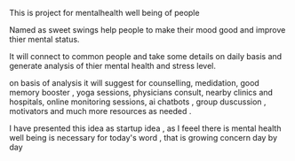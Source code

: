 This is project for mentalhealth well being of people 

Named as sweet swings help people to make their mood good and improve thier mental status.

It will connect to common people and take some details on daily basis and generate analysis of thier mental health and stress level.

on basis of analysis it will suggest for counselling, medidation, good memory booster , yoga sessions, physicians consult, nearby clinics and hospitals, online monitoring sessions, ai chatbots , group duscussion , motivators and much more resources as needed .

I have presented this idea as startup idea , as I feeel there is mental health well being is necessary for today's word , that is growing concern day by day
